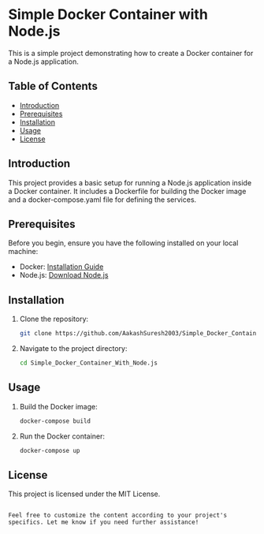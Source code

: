 # Simple Docker Container with Node.js

This is a simple project demonstrating how to create a Docker container for a Node.js application.

## Table of Contents

- [Introduction](##introduction)
- [Prerequisites](##prerequisites)
- [Installation](##installation)
- [Usage](##usage)
- [License](##license)

## Introduction

This project provides a basic setup for running a Node.js application inside a Docker container. It includes a Dockerfile for building the Docker image and a docker-compose.yaml file for defining the services.

## Prerequisites

Before you begin, ensure you have the following installed on your local machine:

- Docker: [Installation Guide](https://docs.docker.com/get-docker/)
- Node.js: [Download Node.js](https://nodejs.org/)

## Installation

1. Clone the repository:

   ```bash
   git clone https://github.com/AakashSuresh2003/Simple_Docker_Container_With_Node.js.git
   ```

2. Navigate to the project directory:
   ```bash
   cd Simple_Docker_Container_With_Node.js
   ```
## Usage

1. Build the Docker image:
   ```bash
   docker-compose build
   ```
2. Run the Docker container:
   ```bash
   docker-compose up
   ```
## License

This project is licensed under the MIT License.

```

Feel free to customize the content according to your project's specifics. Let me know if you need further assistance!
```




   
